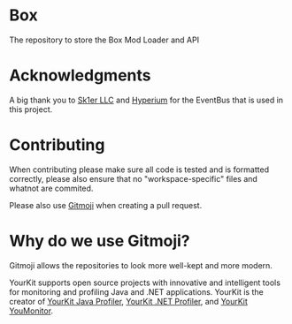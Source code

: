 # Box
The repository to store the Box Mod Loader and API

# Acknowledgments

A big thank you to [Sk1er LLC](https://sk1er.club) and [Hyperium](https://hyperium.cc) for the EventBus that is used in this project.

# Contributing

When contributing please make sure all code is tested and is formatted correctly, please also ensure that no "workspace-specific" files and whatnot are commited.

Please also use [Gitmoji](https://gitmoji.carloscuesta.me/) when creating a pull request.

# Why do we use Gitmoji?

Gitmoji allows the repositories to look more well-kept and more modern.

YourKit supports open source projects with innovative and intelligent tools
for monitoring and profiling Java and .NET applications.
YourKit is the creator of <a href="https://www.yourkit.com/java/profiler/">YourKit Java Profiler</a>,
<a href="https://www.yourkit.com/.net/profiler/">YourKit .NET Profiler</a>,
and <a href="https://www.yourkit.com/youmonitor/">YourKit YouMonitor</a>.
